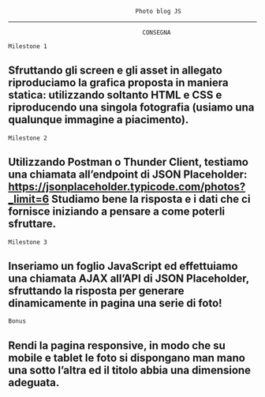                                         Photo blog JS

---

                                          CONSEGNA

``Milestone 1``

Sfruttando gli screen e gli asset in allegato riproduciamo la grafica proposta in maniera statica: utilizzando soltanto HTML e CSS e riproducendo una singola fotografia (usiamo una qualunque immagine a piacimento).
-

``Milestone 2``

Utilizzando Postman o Thunder Client, testiamo una chiamata all’endpoint di JSON Placeholder:
https://jsonplaceholder.typicode.com/photos?_limit=6
Studiamo bene la risposta e i dati che ci fornisce iniziando a pensare a come poterli sfruttare.
-

``Milestone 3``

Inseriamo un foglio JavaScript ed effettuiamo una chiamata AJAX all’API di JSON Placeholder, sfruttando la risposta per generare dinamicamente in pagina una serie di foto!
-

``Bonus``

Rendi la pagina responsive, in modo che su mobile e tablet le foto si dispongano man mano una sotto l’altra ed il titolo abbia una dimensione adeguata.
-
